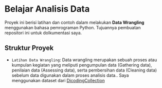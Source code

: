 # Belajar Analisis Data

Proyek ini berisi latihan dan contoh dalam melakukan **Data Wrangling** menggunakan bahasa pemrograman Python. Tujuannya pembuatan repositori ini untuk dolkumentasi saya.

## Struktur Proyek

- `Latihan Data Wrangling`: Data wrangling merupakan sebuah proses atau kumpulan kegiatan yang meliputi pengumpulan data (Gathering data), penilaian data (Assessing data), serta pembersihan data (Cleaning data) sebelum data digunakan dalam proses analisis data.. Saya menggunakan dataset dari [DicodingCollection](https://github.com/dicodingacademy/dicoding_dataset/tree/main/DicodingCollection)

